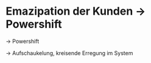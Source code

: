 # Emazipation der Kunden -&gt; Powershift

-&gt; Powershift

-&gt; Aufschaukelung, kreisende Erregung im System

